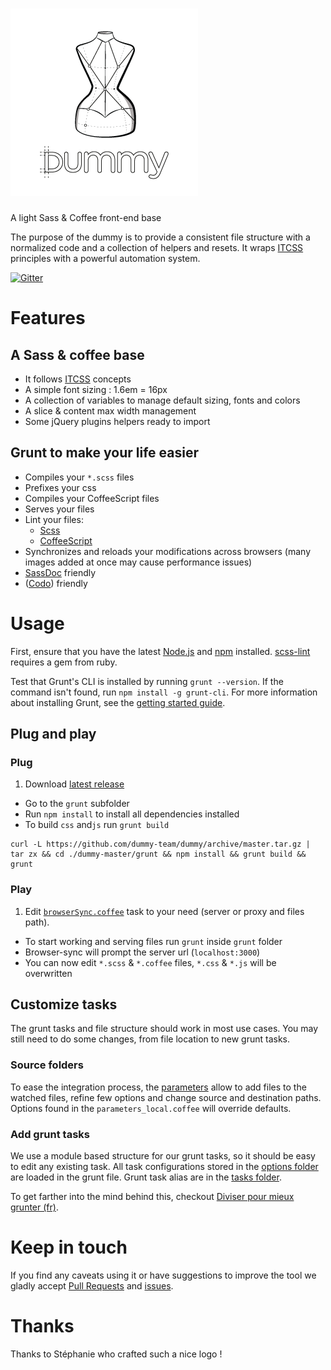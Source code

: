 # ![Dummy](https://raw.githubusercontent.com/dummy-team/dummy/gh-pages/img/dummy.png)

A light Sass &amp; Coffee front-end base

The purpose of the dummy is to provide a consistent file structure with a normalized code and a collection of helpers and resets. It wraps [ITCSS](http://itcss.io/) principles with a powerful automation system.

[![Gitter](https://badges.gitter.im/Join%20Chat.svg)](https://gitter.im/dummy-team/dummy?utm_source=badge&utm_medium=badge&utm_campaign=pr-badge&utm_content=body_badge)

# Features

## A Sass & coffee base
- It follows [ITCSS](https://www.youtube.com/watch?v=1OKZOV-iLj4) concepts
- A simple font sizing : 1.6em = 16px
- A collection of variables to manage default sizing, fonts and colors
- A slice & content max width management
- Some jQuery plugins helpers ready to import

## Grunt to make your life easier

- Compiles your `*.scss` files
- Prefixes your css
- Compiles your CoffeeScript files
- Serves your files
- Lint your files:
  - [Scss](https://github.com/dummy-team/dummy/blob/master/grunt/.scss-lint.yml)
  - [CoffeeScript](https://github.com/dummy-team/dummy/blob/master/grunt/coffeelint.json)
- Synchronizes and reloads your modifications across browsers (many images added at once may cause performance issues)
- [SassDoc](http://sassdoc.com/annotations/) friendly
- ([Codo](https://github.com/coffeedoc/codo)) friendly

# Usage
  First, ensure that you have the latest [Node.js](http://nodejs.org/) and [npm](http://npmjs.org/) installed. [scss-lint](https://github.com/brigade/scss-lint#requirements) requires a gem from ruby.

  Test that Grunt's CLI is installed by running `grunt --version`.  If the command isn't found, run `npm install -g grunt-cli`.  For more information about installing Grunt, see the [getting started guide](http://gruntjs.com/getting-started).


## Plug and play
### Plug
1. Download [latest release](https://github.com/dummy-team/dummy/releases)
- Go to the `grunt` subfolder
- Run `npm install` to install all dependencies
 installed
- To build `css` and`js` run `grunt build`

```shell
curl -L https://github.com/dummy-team/dummy/archive/master.tar.gz | tar zx && cd ./dummy-master/grunt && npm install && grunt build && grunt
```

### Play
1. Edit [`browserSync.coffee`](https://github.com/dummy-team/dummy/blob/master/grunt/tasks/options/browserSync.coffee) task to your need (server or proxy and files path).
- To start working and serving files run `grunt` inside `grunt` folder
- Browser-sync will prompt the server url (`localhost:3000`)
- You can now edit `*.scss` & `*.coffee` files, `*.css` & `*.js` will be overwritten

## Customize tasks
The grunt tasks and file structure should work in most use cases. You may still need to do some changes, from file location to new grunt tasks.  

### Source folders
  To ease the integration process, the [parameters](https://github.com/dummy-team/dummy/blob/master/grunt/parameters.coffee) allow to add files to the watched files, refine few options and change source and destination paths. Options found in the `parameters_local.coffee` will override defaults.

### Add grunt tasks
  We use a module based structure for our grunt tasks, so it should be easy to edit any existing task. All task configurations stored in the [options folder](https://github.com/dummy-team/dummy/tree/master/grunt/tasks/options) are loaded in the grunt file. Grunt task alias are in the [tasks folder](https://github.com/dummy-team/dummy/tree/master/grunt/tasks).

  To get farther into the mind behind this, checkout [Diviser pour mieux grunter (fr)](https://medium.com/dev-notes/diviser-pour-mieux-grunter-a745f41e1a32).

# Keep in touch

If you find any caveats using it or have suggestions to improve the tool we gladly accept [Pull Requests](https://github.com/dummy-team/dummy/tree/master/CONTRIBUTING.md#submitting-a-pull-request) and [issues](https://github.com/dummy-team/dummy/issues).

# Thanks
Thanks to Stéphanie who crafted such a nice logo !
